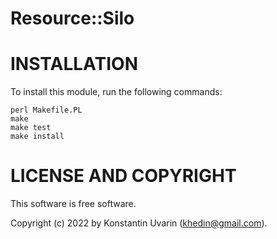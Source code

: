 # Resource::Silo



# INSTALLATION

To install this module, run the following commands:

	perl Makefile.PL
	make
	make test
	make install

# LICENSE AND COPYRIGHT

This software is free software.

Copyright (c) 2022 by Konstantin Uvarin (khedin@gmail.com).

